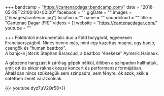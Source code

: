 +++
bandcamp = "https://cantenacdagar.bandcamp.com/"
date = "2018-05-28T22:00:00+00:00"
facebook = ""
gigDate = ""
images = ["/images/cantenac.jpg"]
location = ""
name = ""
soundcloud = ""
title = "Cantenac Dagar (FR)"
videos = []
website = "https://cantenacdagar.com/"
youtube = ""

+++
Földöntúli instrumentális duo a Föld bolygóról, egyenesen Franciaországból. Nincs benne más, mint egy kazettás magno, egy banjo, csengők és “human beatbox”.  
A banjo-n játszik Stéphan Barascud, a beatbox “énekese” Aymeric Hainaux. 

A gépzene hangzást kizárólag gépek nélkül, élőben a színpadon hallhatjuk, amit ott és akkor raknak össze koncert és performansz formájában. Általában nincs szükségük sem színpadra, sem fényre, ők azok, akik a sötétben zenét varázsolnak.

{{< youtube dyz7uV2Qr58>}}